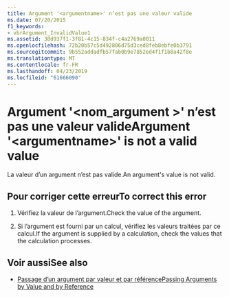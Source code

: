```yaml
---
title: Argument '<argumentname>' n’est pas une valeur valide
ms.date: 07/20/2015
f1_keywords:
- vbrArgument_InvalidValue1
ms.assetid: 38d937f1-3f81-4c15-834f-c4a2769a0011
ms.openlocfilehash: 72b20b57c5d492806d75d3ced8feb8ebfe0b3791
ms.sourcegitcommit: 9b552addadfb57fab0b9e7852ed4f1f1b8a42f8e
ms.translationtype: MT
ms.contentlocale: fr-FR
ms.lasthandoff: 04/23/2019
ms.locfileid: "61666090"
---
```

# <a name="argument-argumentname-is-not-a-valid-value"></a><span data-ttu-id="dc862-102">Argument '\<nom_argument >' n’est pas une valeur valide</span><span class="sxs-lookup"><span data-stu-id="dc862-102">Argument '\<argumentname>' is not a valid value</span></span>
<span data-ttu-id="dc862-103">La valeur d’un argument n’est pas valide.</span><span class="sxs-lookup"><span data-stu-id="dc862-103">An argument's value is not valid.</span></span>  
  
## <a name="to-correct-this-error"></a><span data-ttu-id="dc862-104">Pour corriger cette erreur</span><span class="sxs-lookup"><span data-stu-id="dc862-104">To correct this error</span></span>  
  
1. <span data-ttu-id="dc862-105">Vérifiez la valeur de l’argument.</span><span class="sxs-lookup"><span data-stu-id="dc862-105">Check the value of the argument.</span></span>  
  
2. <span data-ttu-id="dc862-106">Si l’argument est fourni par un calcul, vérifiez les valeurs traitées par ce calcul.</span><span class="sxs-lookup"><span data-stu-id="dc862-106">If the argument is supplied by a calculation, check the values that the calculation processes.</span></span>  
  
## <a name="see-also"></a><span data-ttu-id="dc862-107">Voir aussi</span><span class="sxs-lookup"><span data-stu-id="dc862-107">See also</span></span>

- [<span data-ttu-id="dc862-108">Passage d’un argument par valeur et par référence</span><span class="sxs-lookup"><span data-stu-id="dc862-108">Passing Arguments by Value and by Reference</span></span>](../../visual-basic/programming-guide/language-features/procedures/passing-arguments-by-value-and-by-reference.md)
